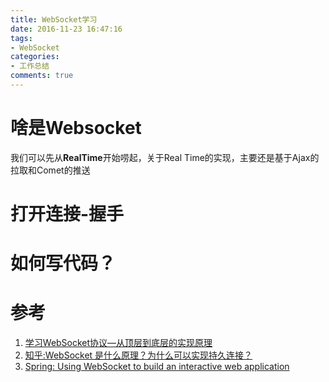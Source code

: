 ```yaml
---
title: WebSocket学习
date: 2016-11-23 16:47:16
tags:
- WebSocket
categories:
- 工作总结
comments: true
---
```

# 啥是Websocket
我们可以先从**RealTime**开始唠起，关于Real Time的实现，主要还是基于Ajax的拉取和Comet的推送
# 打开连接-握手

# 如何写代码？

# 参考
1. [学习WebSocket协议—从顶层到底层的实现原理](https://github.com/abbshr/abbshr.github.io/issues/22)
2. [知乎:WebSocket 是什么原理？为什么可以实现持久连接？](https://www.zhihu.com/question/20215561)
3. [Spring: Using WebSocket to build an interactive web application](https://spring.io/guides/gs/messaging-stomp-websocket/)
